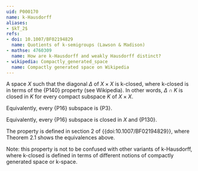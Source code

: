 ```yaml
---
uid: P000170
name: k-Hausdorff
aliases:
- $kT_2$
refs: 
- doi: 10.1007/BF02194829
  name: Quotients of k-semigroups (Lawson & Madison)
- mathse: 4760309
  name: How are k-Hausdorff and weakly Hausdorff distinct?
- wikipedia: Compactly_generated_space
  name: Compactly generated space on Wikipedia
---
```


A space $X$ such that the diagonal $\Delta$ of $X\times X$ is k-closed, where k-closed is in terms of the {P140} property (see Wikipedia).  In other words, $\Delta\cap K$ is closed in $K$ for every compact subspace $K$ of $X\times X$.

Equivalently, every {P16} subspace is {P3}.

Equivalently, every {P16} subspace is closed in $X$ and {P130}.

The property is defined in section 2 of {{doi:10.1007/BF02194829}}, where Theorem 2.1 shows the equivalences above.

Note: this property is not to be confused with other variants of k-Hausdorff, where k-closed is defined in terms of different notions of compactly generated space or k-space.
